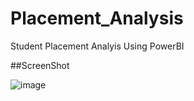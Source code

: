 # Placement_Analysis
Student Placement Analyis Using PowerBI

##ScreenShot

![image](https://github.com/user-attachments/assets/f20eb300-1f67-44eb-b8dd-653f33cf3b13)

